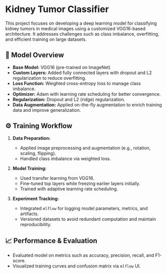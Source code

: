 # Kidney Tumor Classifier

This project focuses on developing a deep learning model for classifying kidney tumors in medical images using a customized VGG16-based architecture. It addresses challenges such as class imbalance, overfitting, and efficient training on large datasets.

## 🧠 Model Overview

- **Base Model:** VGG16 (pre-trained on ImageNet)
- **Custom Layers:** Added fully connected layers with dropout and L2 regularization to reduce overfitting.
- **Loss Function:** Weighted cross-entropy loss to manage class imbalance.
- **Optimizer:** Adam with learning rate scheduling for better convergence.
- **Regularization:** Dropout and L2 (ridge) regularization.
- **Data Augmentation:** Applied on-the-fly augmentation to enrich training data and improve generalization.

## ⚙️ Training Workflow

1. **Data Preparation:**
   - Applied image preprocessing and augmentation (e.g., rotation, scaling, flipping).
   - Handled class imbalance via weighted loss.

2. **Model Training:**
   - Used transfer learning from VGG16.
   - Fine-tuned top layers while freezing earlier layers initially.
   - Trained with adaptive learning rate scheduling.

3. **Experiment Tracking:**
   - Integrated `mlflow` for logging model parameters, metrics, and artifacts.
   - Versioned datasets to avoid redundant computation and maintain reproducibility.

## 📈 Performance & Evaluation

- Evaluated model on metrics such as accuracy, precision, recall, and F1-score.
- Visualized training curves and confusion matrix via `mlflow` UI.
